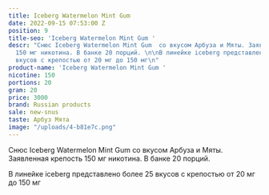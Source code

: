 ```yaml
---
title: Iceberg Watermelon Mint Gum
date: 2022-09-15 07:53:00 Z
position: 9
title-seo: 'Iceberg Watermelon Mint Gum '
descr: "Снюс Iceberg Watermelon Mint Gum  со вкусом Арбуза и Мяты. Заявленная крепость
  150 мг никотина. В банке 20 порций. \n\nВ линейке iceberg представлено более 25
  вкусов с крепостью от 20 мг до 150 мг\n"
product-name: 'Iceberg Watermelon Mint Gum '
nicotine: 150
portions: 20
gram: 20
price: 3000
brand: Russian products
sale: new-snus
taste: Арбуз Мята
image: "/uploads/4-b81e7c.png"
---
```


Снюс Iceberg Watermelon Mint Gum  со вкусом Арбуза и Мяты. Заявленная крепость 150 мг никотина. В банке 20 порций. 

В линейке iceberg представлено более 25 вкусов с крепостью от 20 мг до 150 мг
